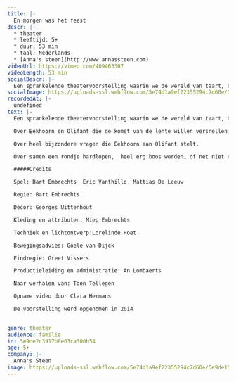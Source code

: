 ```yaml
---
title: |-
  En morgen was het feest
descr: |-
  * theater
  * leeftijd: 5+
  * duur: 53 min
  * taal: Nederlands
  * [Anna's steen](http://www.annassteen.com)‍
videoUrl: https://vimeo.com/409463307
videoLength: 53 min
socialDescr: |-
  Een sprankelende theatervoorstelling waarin we de wereld van taart, beukennoten en eindeloos feesten op een beeldrijke en muzikale wijze tot leven brengen. Stuk voor stuk pareltjes van verhalen van Toon Tellegen met een filosofische insteek en ongewone denkpistes en hersenkronkels, met zorg uitgezocht voor kinderen vanaf 5 jaar.
socialImage: https://uploads-ssl.webflow.com/5e74d1a9ef22355294c7d60e/5e9de15dc942ea85f0f2abf9_Annassteen_Enmorgenwashetfeest.JPG
recordedAt: |-
  undefined
text: |-
  Een sprankelende theatervoorstelling waarin we de wereld van taart, beukennoten en eindeloos feesten op een beeldrijke en muzikale wijze tot leven brengen.   Stuk voor stuk pareltjes van verhalen van Toon Tellegen met een filosofische insteek en ongewone denkpistes en hersenkronkels, met zorg uitgezocht voor kinderen vanaf 5 jaar.

  Over Eekhoorn en Olifant die de komst van de lente willen versnellen door haar een brief te schrijven:

  Over heel bijzondere vragen die Eekhoorn aan Olifant stelt.

  Over samen een rondje hardlopen,  heel erg boos worden… of net niet en over niet  naar taart verlangen, maar uiteindelijk toch heerlijk feest vieren.

  #####Credits

  Spel: Bart Embrechts  Eric Vanthillo  Mattias De Leeuw

  Regie: Bart Embrechts

  Decor: Georges Uittenhout

  Kleding en attributen: Miep Embrechts

  Techniek en lichtontwerp:Lorelinde Hoet

  Bewegingsadvies: Goele van Dijck

  Eindregie: Greet Vissers

  Productieleiding en administratie: An Lombaerts

  Naar verhalen van: Toon Tellegen

  Opname video door Clara Hermans

  De voorstelling werd opgenomen in 2014

  ‍
genre: theater
audience: familie
id: 5e9de2c3917b8e63ca300b54
age: 5+
company: |-
  Anna's Steen
image: https://uploads-ssl.webflow.com/5e74d1a9ef22355294c7d60e/5e9de15dc942ea85f0f2abf9_Annassteen_Enmorgenwashetfeest.JPG
---
```

